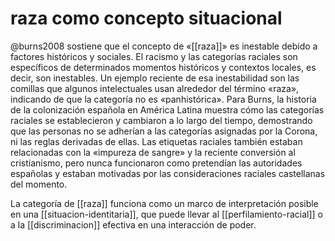 # raza como concepto situacional
@burns2008 sostiene que el concepto de «[[raza]]» es inestable debido a factores históricos y sociales. El racismo y las categorías raciales son específicos de determinados momentos históricos y contextos locales, es decir, son inestables. Un ejemplo reciente de esa inestabilidad son las comillas que algunos intelectuales usan alrededor del término «raza», indicando de que la categoría no es «panhistórica». Para Burns, la historia de la colonización española en América Latina muestra cómo las categorías raciales se establecieron y cambiaron a lo largo del tiempo, demostrando que las personas no se adherían a las categorías asignadas por la Corona, ni las reglas derivadas de ellas. Las etiquetas raciales también estaban relacionadas con la «impureza de sangre» y la reciente conversión al cristianismo, pero nunca funcionaron como pretendían las autoridades españolas y estaban motivadas por las consideraciones raciales castellanas del momento.

La categoría de [[raza]] funciona como un marco de interpretación posible en una [[situacion-identitaria]], que puede llevar al [[perfilamiento-racial]] o a la [[discriminacion]] efectiva en una interacción de poder.
